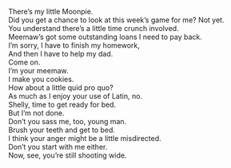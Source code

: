 There’s my little Moonpie.   
Did you get a chance to look at this week’s game for me?
Not yet.   
You understand there’s a little time crunch involved.   
Meemaw’s  got some outstanding loans I need to pay back.   
I’m sorry, I have to finish my homework,   
And then I have to help my dad.   
Come on.   
I’m  your meemaw.   
I make you cookies.   
How about a little quid pro quo?   
As much as I enjoy your use of Latin, no.   
Shelly, time to get ready for bed.   
But I’m not done.   
Don’t you sass me, too, young man.   
Brush your teeth and get to bed.   
I think your anger might be a little misdirected.   
Don’t you start with me either.   
Now, see, you’re still shooting wide.   